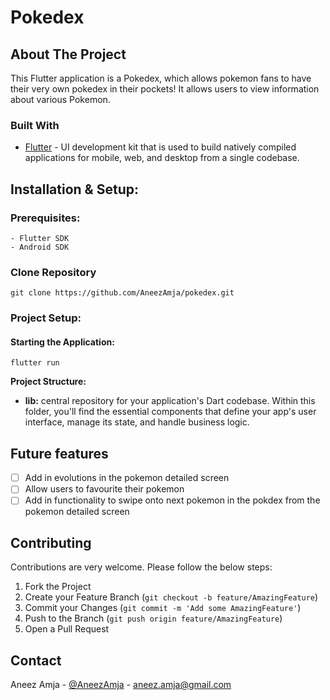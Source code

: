 # Pokedex

## About The Project

This Flutter application is a Pokedex, which allows pokemon fans to have their very own pokedex in their pockets! It allows  users to view information about various Pokemon.

### Built With

* [Flutter](https://flutter.dev/) - UI development kit that is used to build natively compiled applications for mobile, web, and desktop from a single codebase.


## Installation & Setup:

### Prerequisites:
    - Flutter SDK
    - Android SDK


### Clone Repository

```git clone https://github.com/AneezAmja/pokedex.git ```

### Project Setup: <br>

#### Starting the Application:

```flutter run```

**Project Structure:**

* **lib:** central repository for your application's Dart codebase. Within this folder, you'll find the essential components that define your app's user interface, manage its state, and handle business logic.

## Future features
 - [ ] Add in evolutions in the pokemon detailed screen
 - [ ] Allow users to favourite their pokemon
 - [ ] Add in functionality to swipe onto next pokemon in the pokdex from the pokemon detailed screen

## Contributing

Contributions are very welcome. Please follow the below steps:

1. Fork the Project
2. Create your Feature Branch (`git checkout -b feature/AmazingFeature`)
3. Commit your Changes (`git commit -m 'Add some AmazingFeature'`)
4. Push to the Branch (`git push origin feature/AmazingFeature`)
5. Open a Pull Request

## Contact

Aneez Amja - [@AneezAmja](https://www.linkedin.com/in/aneez-amja-19236a216/) - aneez.amja@gmail.com

